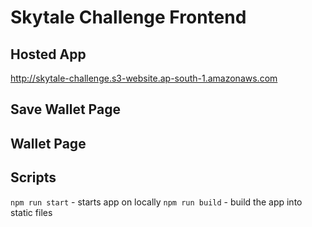 # Skytale Challenge Frontend

## Hosted App

http://skytale-challenge.s3-website.ap-south-1.amazonaws.com

## Save Wallet Page

## Wallet Page

## Scripts

`npm run start` - starts app on locally
`npm run build` - build the app into static files
